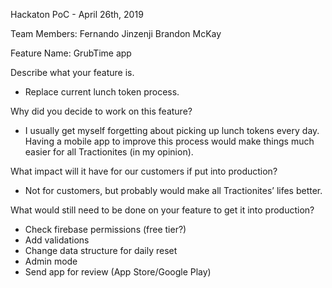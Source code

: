 Hackaton PoC - April 26th, 2019

Team Members:
Fernando Jinzenji
Brandon McKay

Feature Name:
GrubTime app


Describe what your feature is.
- Replace current lunch token process.


Why did you decide to work on this feature?
- I usually get myself forgetting about picking up lunch tokens every day. Having a mobile app to improve this process would make things much easier for all Tractionites (in my opinion).


What impact will it have for our customers if put into production?
- Not for customers, but probably would make all Tractionites’ lifes better.


What would still need to be done on your feature to get it into production?
- Check firebase permissions (free tier?)
- Add validations
- Change data structure for daily reset
- Admin mode
- Send app for review (App Store/Google Play)
